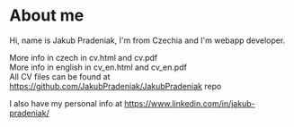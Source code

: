 # About me
Hi, name is Jakub Pradeniak, I'm from Czechia and I'm webapp developer.  
  
More info in czech in cv.html and cv.pdf  
More info in english in cv_en.html and cv_en.pdf  
All CV files can be found at https://github.com/JakubPradeniak/JakubPradeniak repo  

I also have my personal info at https://www.linkedin.com/in/jakub-pradeniak/
